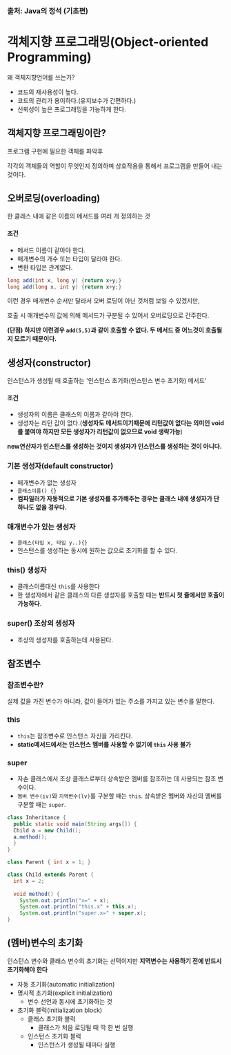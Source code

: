 ### 출처: Java의 정석 (기초편)

# 객체지향 프로그래밍(Object-oriented Programming)

왜 객체지향언어를 쓰는가?
  
- 코드의 재사용성이 높다.
- 코드의 관리가 용이하다.(유지보수가 간편하다.)
- 신뢰성이 높은 프로그래밍을 가능하게 한다.

## 객체지향 프로그래밍이란?

프로그램 구현에 필요한 객체를 파악후 

각각의 객체들의 역할이 무엇인지 정의하며 상호작용을 통해서 프로그램을 만들어 내는 것이다.

## 오버로딩(overloading)

한 클래스 내에 같은 이름의 메서드를 여러 개 정의하는 것

#### 조건
- 메서드 이름이 같아야 한다.
- 매개변수의 개수 또는 타입이 달라야 한다.
- 변환 타입은 관계없다.

```java
long add(int x, long y) {return x+y;}
long add(long x, int y) {return x+y;}
```

이런 경우 매개변수 순서만 달라서 오버 로딩이 아닌 것처럼 보일 수 있겠지만, 

호출 시 매개변수의 값에 의해 메서드가 구분될 수 있어서 오버로딩으로 간주한다.

**(단점) 하지만 이런경우 `add(5,5)`과 같이 호출할 수 없다. 두 메서드 중 어느것이 호출될지 모르기 때문이다.** 

## 생성자(constructor)

인스턴스가 생성될 때 호출하는 '인스턴스 초기화(인스턴스 변수 초기화) 메서드'

#### 조건

- 생성자의 이름은 클래스의 이름과 같아야 한다.
- 생성자는 리턴 값이 없다.(**생성자도 메서드이기때문에 리턴값이 없다는 의미인 void를 붙여야 하지만 모든 생성자가 리턴값이 없으므로 void 생략가능**)

**new연산자가 인스턴스를 생성하는 것이지 생성자가 인스턴스를 생성하는 것이 아니다.**

### 기본 생성자(default constructor)

- 매개변수가 없는 생성자
- `클래스이름() {}`
- **컴파일러가 자동적으로 기본 생성자를 추가해주는 경우는 클래스 내에 생성자가 단 하나도 없을 경우다.**

### 매개변수가 있는 생성자

- `클래스(타입 x, 타입 y..){}`
- 인스턴스를 생성하는 동시에 원하는 값으로 초기화를 할 수 있다.

### this() 생성자

- 클래스이름대신 `this`를 사용한다
- 한 생성자에서 같은 클래스의 다른 생성자를 호출할 때는 **반드시 첫 줄에서만 호출이 가능하다**.

### super() 조상의 생성자

- 조상의 생성자를 호출하는데 사용된다.

## 참조변수

### 참조변수란?

실제 값을 가진 변수가 아니라, 값이 들어가 있는 주소를 가지고 있는 변수를 말한다.

### this

- `this`는 참조변수로 인스턴스 자신을 가리킨다.
- **static메서드에서는 인스턴스 멤버를 사용할 수 없기에 `this` 사용 불가**

### super
- 자손 클래스에서 조상 클래스로부터 상속받은 멤버를 참조하는 데 사용되는 참조 변수이다.
- `멤버 변수(iv)`와 `지역변수(lv)`를 구분할 때는 `this`. 상속받은 멤버와 자신의 멤버를 구분할 때는 `super`.

```java
class Inheritance {
  public static void main(String args[]) {
  Child a = new Child();
  a.method();
  }
}

class Parent { int x = 1; }

class Child extends Parent {
  int x = 2;
  
  void method() {
    System.out.println("x=" + x);
    System.out.println("this.x" + this.x);
    System.out.println("super.x=" + super.x);
}
```

## (멤버)변수의 초기화

인스턴스 변수와 클래스 변수의 초기화는 선택이지만 **지역변수는 사용하기 전에 반드시 초기화해야 한다**

- 자동 초기화(automatic initialization)
- 명시적 초기화(explicit initialization)
  - 변수 선언과 동시에 초기화하는 것
- 초기화 블럭(initialization block)
  - 클래스 초기화 블럭
    - 클래스가 처음 로딩될 때 딱 한 번 실행
  - 인스턴스 초기화 블럭
    - 인스턴스가 생성될 때마다 실행
